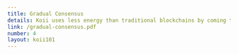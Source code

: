 ```yaml
---
title: Gradual Consensus
details: Koii uses less energy than traditional blockchains by coming to consensus slowly, which unlocks much greater scalability, as well!
link: /gradual-consensus.pdf
number: 4
layout: koii101
---
```

